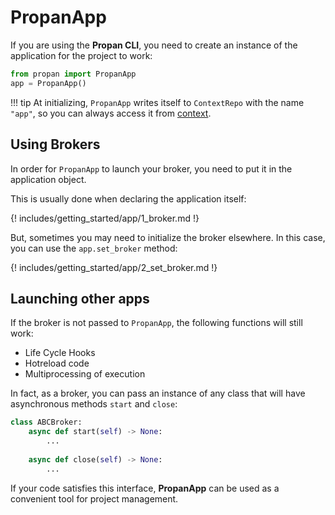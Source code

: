 # **PropanApp**

If you are using the **Propan CLI**, you need to create an instance of the application for the project to work:

```python
from propan import PropanApp
app = PropanApp()
```

!!! tip
    At initializing, `PropanApp` writes itself to `ContextRepo` with the name `"app"`, so you can always access it from [context](../5_dependency/2_context).

## Using Brokers

In order for `PropanApp` to launch your broker, you need to put it in the application object.

This is usually done when declaring the application itself:

{! includes/getting_started/app/1_broker.md !}

But, sometimes you may need to initialize the broker elsewhere. In this case, you can use the `app.set_broker` method:

{! includes/getting_started/app/2_set_broker.md !}

## Launching other apps

If the broker is not passed to `PropanApp`, the following functions will still work:

* Life Cycle Hooks
* Hotreload code
* Multiprocessing of execution

In fact, as a broker, you can pass an instance of any class that will have asynchronous methods `start` and `close`:

```python
class ABCBroker:
    async def start(self) -> None:
        ...
    
    async def close(self) -> None:
        ...
```

If your code satisfies this interface, **PropanApp** can be used as a convenient tool for project management.